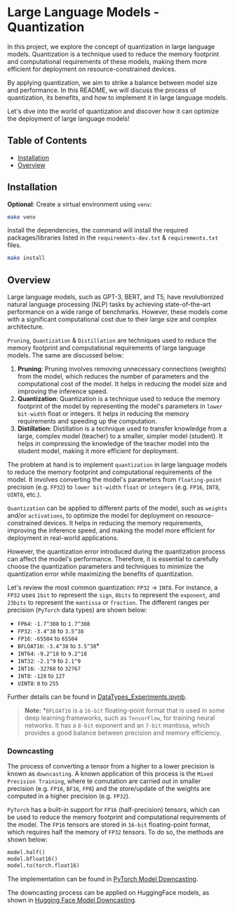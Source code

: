 # Large Language Models - Quantization <!-- omit in toc -->

In this project, we explore the concept of quantization in large language models. Quantization is a technique used to reduce the memory footprint and computational requirements of these models, making them more efficient for deployment on resource-constrained devices.

By applying quantization, we aim to strike a balance between model size and performance. In this README, we will discuss the process of quantization, its benefits, and how to implement it in large language models.

Let's dive into the world of quantization and discover how it can optimize the deployment of large language models!

## Table of Contents <!-- omit in toc -->

- [Installation](#installation)
- [Overview](#overview)

## Installation

**Optional**: Create a virtual environment using `venv`:

```bash
make venv
```

Install the dependencies, the command will install the required packages/libraries listed in the `requirements-dev.txt` & `requirements.txt` files.

```bash
make install
```

## Overview

Large language models, such as GPT-3, BERT, and T5, have revolutionized natural language processing (NLP) tasks by achieving state-of-the-art performance on a wide range of benchmarks. However, these models come with a significant computational cost due to their large size and complex architecture.

`Pruning`, `Quantization` & `Distillation` are techniques used to reduce the memory footprint and computational requirements of large language models. The same are discussed below:

1. **Pruning**: Pruning involves removing unnecessary connections (weights) from the model, which reduces the number of parameters and the computational cost of the model. It helps in reducing the model size and improving the inference speed.
2. **Quantization**: Quantization is a technique used to reduce the memory footprint of the model by representing the model's parameters in `lower bit-width` float or integers. It helps in reducing the memory requirements and speeding up the computation.
3. **Distillation**: Distillation is a technique used to transfer knowledge from a large, complex model (teacher) to a smaller, simpler model (student). It helps in compressing the knowledge of the teacher model into the student model, making it more efficient for deployment.

The problem at hand is to implement `quantization` in large language models to reduce the memory footprint and computational requirements of the model. It involves converting the model's parameters from `floating-point` precision (e.g. `FP32`) to `lower bit-width` `float` or `integers` (e.g. `FP16`, `INT8`, `UINT8`, etc.).

`Quantization` can be applied to different parts of the model, such as `weights` and/or `activations`, to optimize the model for deployment on resource-constrained devices. It helps in reducing the memory requirements, improving the inference speed, and making the model more efficient for deployment in real-world applications.

However, the quantization error introduced during the quantization process can affect the model's performance. Therefore, it is essential to carefully choose the quantization parameters and techniques to minimize the quantization error while maximizing the benefits of quantization.

Let's review the most common quantization: `FP32` -> `INT8`. For instance, a `FP32` uses `1bit` to represent the `sign`, `8bits` to represent the `exponent`, and `23bits` to represent the `mantissa` or `fraction`. The different ranges per precision (`PyTorch` data types) are shown below:

- `FP64`: `-1.7^308` to `1.7^308`
- `FP32`: `-3.4^38` to `3.5^38`
- `FP16`: `-65504` to `65504`
- `BFLOAT16`: `-3.4^38` to `3.5^38`\*
- `INT64`: `-9.2^18` to `9.2^18`
- `INT32`: `-2.1^9` to `2.1^9`
- `INT16`: `-32768` to `32767`
- `INT8`: `-128` to `127`
- `UINT8`: `0` to `255`

Further details can be found in [DataTypes_Experiments.ipynb](notebooks/1_DataTypes_Experiments.ipynb).

> **Note:** *`BFLOAT16` is a `16-bit` floating-point format that is used in some deep learning frameworks, such as `TensorFlow`, for training neural networks. It has a `8-bit` exponent and an `7-bit` mantissa, which provides a good balance between precision and memory efficiency.

### Downcasting

The process of converting a tensor from a higher to a lower precision is known as `downcasting`. A known application of this process is the `Mixed Precision Training`, where te comutation are carried out in smaller precision (e.g. `FP16`, `BF16`, `FP8`) and the store/update of the weights are computed in a higher precision (e.g. `FP32`).

`PyTorch` has a built-in support for `FP16` (half-precision) tensors, which can be used to reduce the memory footprint and computational requirements of the model. The `FP16` tensors are stored in `16-bit` floating-point format, which requires half the memory of `FP32` tensors. To do so, the methods are shown below:

```python
model.half()
model.bfloat16()
model.to(torch.float16)
```

The implementation can be found in [PyTorch Model Downcasting](notebooks/2_TorchModel_Downcasting.ipynb).

The downcasting process can be applied on HuggingFace models, as shown in [Hugging Face Model Downcasting](notebooks/3_Transformers_Model_Downcasting.ipynb).
